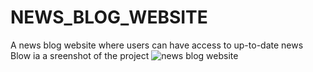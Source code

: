 # NEWS_BLOG_WEBSITE
A news blog website where users can have access to up-to-date news
Blow ia a sreenshot of the project
![news blog website](https://user-images.githubusercontent.com/81011757/177020578-f6e14e36-3119-47d3-b3aa-6ec81dcd6d2b.PNG)
